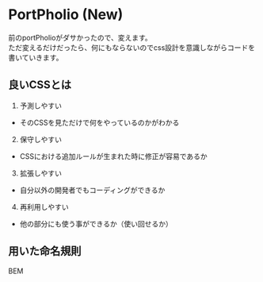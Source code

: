 # PortPholio (New)
前のportPholioがダサかったので、変えます。<br>
ただ変えるだけだったら、何にもならないのでcss設計を意識しながらコードを書いていきます。

## 良いCSSとは
1. 予測しやすい
- そのCSSを見ただけで何をやっているのかがわかる
2. 保守しやすい
- CSSにおける追加ルールが生まれた時に修正が容易であるか
3. 拡張しやすい
- 自分以外の開発者でもコーディングができるか
4. 再利用しやすい
- 他の部分にも使う事ができるか（使い回せるか）

## 用いた命名規則
BEM
